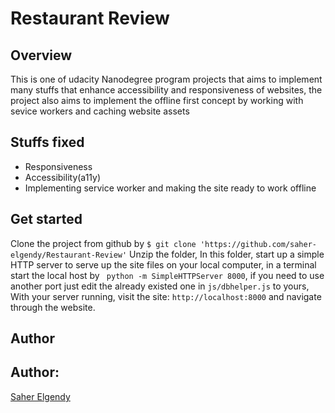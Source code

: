# Restaurant Review 

## Overview

This is one of udacity Nanodegree program projects that aims to implement many stuffs that enhance accessibility and responsiveness of websites, the project also aims to implement the offline first concept by working with sevice workers and caching website assets

## Stuffs fixed

* Responsiveness
* Accessibility(a11y)
* Implementing service worker and making the site ready to work offline


## Get started

Clone the project from github by `$ git clone 'https://github.com/saher-elgendy/Restaurant-Review'` Unzip the folder, In this folder, start up a simple HTTP server to serve up the site files on your local computer, in a terminal start the local host by ` python -m SimpleHTTPServer 8000`, if you need to use another port just edit the already existed one in `js/dbhelper.js` to yours, With your server running, visit the site: `http://localhost:8000` and navigate through the website.

## Author

## Author:

[Saher Elgendy][1]

[1]: https://github.com/saher-elgendy            "Saher Elgendy"


